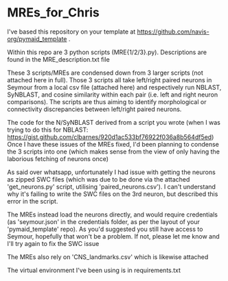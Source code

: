 # MREs_for_Chris

I've based this repository on your template at https://github.com/navis-org/pymaid_template .

Within this repo are 3 python scripts (MRE{1/2/3}.py). Descriptions are found in the MRE_description.txt file

These 3 scripts/MREs are condensed down from 3 larger scripts (not attached here in full). Those 3 scripts all take left/right paired neurons in Seymour from a local csv file (attached here) and respectively run NBLAST, SyNBLAST, and cosine similarity within each pair (i.e. left and right neuron comparisons). The scripts are thus aiming to identify morphological or connectivity discrepancies between left/right paired neurons.

The code for the N/SyNBLAST derived from a script you wrote (when I was trying to do this for NBLAST: https://gist.github.com/clbarnes/920d1ac533bf76922f036a8b564df5ed)
Once I have these issues of the MREs fixed, I'd been planning to condense the 3 scripts into one (which makes sense from the view of only having the laborious fetching of neurons once)

As said over whatsapp, unfortunately I had issue with getting the neurons as zipped SWC files (which was due to be done via the attached 'get_neurons.py' script, utilising 'paired_neurons.csv'). I can't understand why it's failing to write the SWC files on the 3rd neuron, but described this error in the script.

The MREs instead load the neurons directly, and would require credentials (as 'seymour.json' in the credentials folder, as per the layout of your 'pymaid_template' repo). As you'd suggested you still have access to Seymour, hopefully that won't be a problem. If not, please let me know and I'll try again to fix the SWC issue

The MREs also rely on 'CNS_landmarks.csv' which is likewise attached

The virtual environment I've been using is in requirements.txt

